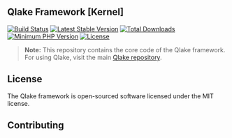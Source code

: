 ## Qlake Framework [Kernel]

[![Build Status](https://travis-ci.org/qlake/framework.svg)](https://travis-ci.org/qlake/framework)
[![Latest Stable Version](https://img.shields.io/github/release/qlake/framework.svg)](https://github.com/latestqlake/framework/releases)
[![Total Downloads](https://img.shields.io/packagist/dt/qlake/framework.svg)](https://packagist.org/packages/qlake/framework)
[![Minimum PHP Version](http://img.shields.io/badge/php-%3E%3D%205.4-8892BF.svg)](https://php.net/)
[![License](https://img.shields.io/packagist/l/qlake/framework.svg)](https://packagist.org/packages/qlake/framework)

> **Note:** This repository contains the core code of the Qlake framework. For using Qlake, visit the main [Qlake repository](https://github.com/qlake/qlake).

## License

The Qlake framework is open-sourced software licensed under the MIT license.

## Contributing